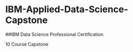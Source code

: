 # IBM-Applied-Data-Science-Capstone

##IBM Data Science Professional Certification

10 Course Capstone 
